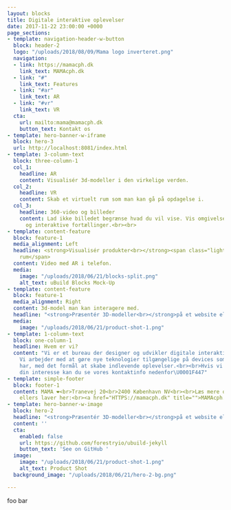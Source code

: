 ```yaml
---
layout: blocks
title: Digitale interaktive oplevelser
date: 2017-11-22 23:00:00 +0000
page_sections:
- template: navigation-header-w-button
  block: header-2
  logo: "/uploads/2018/08/09/Mama logo inverteret.png"
  navigation:
  - link: https://mamacph.dk
    link_text: MAMAcph.dk
  - link: "#"
    link_text: Features
  - link: "#ar"
    link_text: AR
  - link: "#vr"
    link_text: VR
  cta:
    url: mailto:mama@mamacph.dk
    button_text: Kontakt os
- template: hero-banner-w-iframe
  block: hero-3
  url: http://localhost:8081/index.html
- template: 3-column-text
  block: three-column-1
  col_1:
    headline: AR
    content: Visualisér 3d-modeller i den virkelige verden.
  col_2:
    headline: VR
    content: Skab et virtuelt rum som man kan gå på opdagelse i.
  col_3:
    headline: 360-video og billeder
    content: Lad ikke billedet begrænse hvad du vil vise. Vis omgivelser og skab indlevende
      og interaktive fortællinger.<br><br>
- template: content-feature
  block: feature-1
  media_alignment: Left
  headline: <strong>Visualisér produkter<br></strong><span class="light">I et fysisk
    rum</span>
  content: Video med AR i telefon.
  media:
    image: "/uploads/2018/06/21/blocks-split.png"
    alt_text: uBuild Blocks Mock-Up
- template: content-feature
  block: feature-1
  media_alignment: Right
  content: 3d-model man kan interagere med.
  headline: "<strong>Præsentér 3D-modeller<br></strong>på et website eller i en app."
  media:
    image: "/uploads/2018/06/21/product-shot-1.png"
- template: 1-column-text
  block: one-column-1
  headline: Hvem er vi?
  content: "Vi er et bureau der designer og udvikler digitale interaktive oplevelser.
    Vi arbejder med at gøre nye teknologier tilgængelige på devices som brugerne allerede
    har, med det formål at skabe indlevende oplevelser.<br><br>Hvis vi har vækket
    din interesse kan du se vores kontaktinfo nedenfor\U0001F447"
- template: simple-footer
  block: footer-1
  content: MAMA ❤︎<br>Tranevej 20<br>2400 København NV<br><br>Læs mere om, hvad vi
    ellers laver her:<br><a href="HTTPS://mamacph.dk" title="">MAMAcph.dk</a>
- template: hero-banner-w-image
  block: hero-2
  headline: "<strong>Præsentér 3D-modeller<br></strong>på et website eller i en app."
  content: ''
  cta:
    enabled: false
    url: https://github.com/forestryio/ubuild-jekyll
    button_text: 'See on GitHub '
  image:
    image: "/uploads/2018/06/21/product-shot-1.png"
    alt_text: Product Shot
  background_image: "/uploads/2018/06/21/hero-2-bg.png"

---
```

foo bar